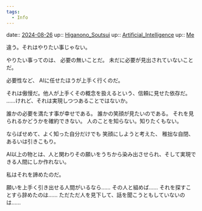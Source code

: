 ```yaml
---
tags:
  - Info
---
```


date:: [2024-08-26](/Daily_Note/2024-08-26.md)
up:: [Higanono_Soutsui](../Bar/Novel/Nacaria/Higanono_Soutsui.md)
up:: [Artificial_Intelligence](../Bar/Novel/Topics/Artificial_Intelligence.md)
up:: [Me](../Bar/Novel/Chaos/Me.md)

違う。それはやりたい事じゃない。

やりたい事ってのは、
必要の無いことだ。
未だに必要が見出されていないことだ。

必要性など、
AIに任せたほうが上手く行くのだ。

それは傲慢だ。他人が上手くその概念を扱えるという、信頼に見せた依存だ。
……けれど、それは実現しつつあることではないか。

誰かの必要を満たす事が幸せである。
誰かの笑顔が見たいのである。
それを見られるかどうかを確約できない。
人のことを知らない。知りたくもない。

ならばせめて、よく知った自分だけでも
笑顔にしようと考えた、
稚拙な自閉、あるいは引きこもり。

AI以上の物とは、人と関わりその願いをうちから染み出させられ、そして実現できる人間にしか作れない。

私はそれを諦めたのだ。

願いを上手く引き出せる人間がいるなら……
その人と組めば……
それを探すことすら辞めたのは……
ただただ人を見下して、話を聞こうともしていないのは……
